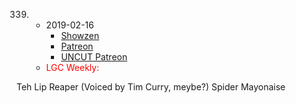 339.
     * 2019-02-16
        * [Showzen]()
        * [Patreon]()
        * [UNCUT Patreon]()
     * <span style="color:red">LGC Weekly:</span>

Teh Lip Reaper (Voiced by Tim Curry, meybe?)
Spider Mayonaise

